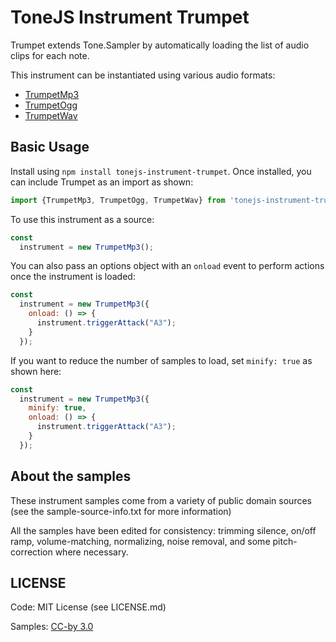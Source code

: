 # ToneJS Instrument Trumpet

Trumpet extends Tone.Sampler by automatically loading the list of audio clips for each note.

This instrument can be instantiated using various audio formats:
- [TrumpetMp3](./mp3/README.md)
- [TrumpetOgg](./ogg/README.md)
- [TrumpetWav](./wav/README.md)

## Basic Usage

Install using `npm install tonejs-instrument-trumpet`. Once installed, you can include Trumpet as an import as shown:

```javascript
import {TrumpetMp3, TrumpetOgg, TrumpetWav} from 'tonejs-instrument-trumpet';
```

To use this instrument as a source:

```javascript
const
  instrument = new TrumpetMp3();
```

You can also pass an options object with an `onload` event to perform actions once the instrument is loaded:

```javascript
const
  instrument = new TrumpetMp3({
    onload: () => {
      instrument.triggerAttack("A3");
    }
  });
```

If you want to reduce the number of samples to load, set `minify: true` as shown here:

```javascript
const
  instrument = new TrumpetMp3({
    minify: true,
    onload: () => {
      instrument.triggerAttack("A3");
    }
  });
```

## About the samples

These instrument samples come from a variety of public domain sources (see the sample-source-info.txt for more information)

All the samples have been edited for consistency: trimming silence, on/off ramp, volume-matching, normalizing, noise removal, and some pitch-correction where necessary.

## LICENSE

Code: MIT License (see LICENSE.md)

Samples: [CC-by 3.0](https://creativecommons.org/licenses/by/3.0/)
